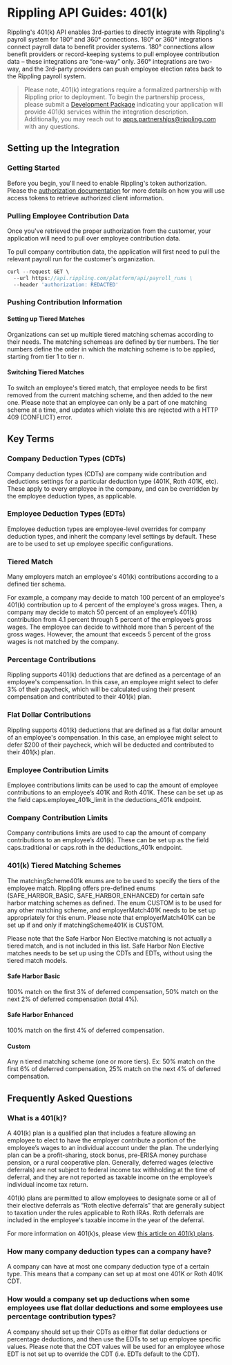 # Rippling API Guides: 401(k)

Rippling's 401(k) API enables 3rd-parties to directly integrate with Rippling's payroll system for 180° and 360° connections. 180° or 360° integrations connect payroll data to benefit provider systems. 180° connections allow benefit providers or record-keeping systems to pull employee contribution data – these integrations are “one-way” only. 360° integrations are two-way, and the 3rd-party providers can push employee election rates back to the Rippling payroll system.

> Please note, 401(k) integrations require a formalized partnership with Rippling prior to deployment. To begin the partnership process, please submit a [Development Package](https://developer.rippling.com/docs/rippling-api/docs/Submit/development-package.md) indicating your application will provide 401(k) services within the integration description. Additionally, you may reach out to apps.partnerships@rippling.com with any questions.

## Setting up the Integration

### Getting Started

Before you begin, you'll need to enable Rippling's token authorization. Please the [authorization documentation](https://developer.rippling.com/docs/rippling-api/docs/Getting-Started/f-Authorization.md) for more details on how you will use access tokens to retrieve authorized client information. 

### Pulling Employee Contribution Data
Once you've retrieved the proper authorization from the customer, your application will need to pull over employee contribution data.

To pull company contribution data, the application will first need to pull the relevant payroll run for the customer's organization.



```js
curl --request GET \
  --url https://api.rippling.com/platform/api/payroll_runs \
  --header 'authorization: REDACTED'
```

### Pushing Contribution Information

#### Setting up Tiered Matches
Organizations can set up multiple tiered matching schemas according to their needs. The matching schemeas are defined by tier numbers. The tier numbers define the order in which the matching scheme is to be applied, starting from tier 1 to tier n.

#### Switching Tiered Matches
To switch an employee's tiered match, that employee needs to be first removed from the current matching scheme, and then added to the new one. Please note that an employee can only be a part of one matching scheme at a time, and updates which violate this are rejected with a HTTP 409 (CONFLICT) error.

## Key Terms

### Company Deduction Types (CDTs)
Company deduction types (CDTs) are company wide contribution and deductions settings for a particular deduction type (401K, Roth 401K, etc). These apply to every employee in the company, and can be overridden by the employee deduction types, as applicable.

### Employee Deduction Types (EDTs)
Employee deduction types are employee-level overrides for company deduction types, and inherit the company level settings by default. These are to be used to set up employee specific configurations.

### Tiered Match
Many employers match an employee's 401(k) contributions according to a defined tier schema.

For example, a company may decide to match 100 percent of an employee's 401(k) contribution up to 4 percent of the employee's gross wages. Then, a company may decide to match 50 percent of an employee’s 401(k) contribution from 4.1 percent through 5 percent of the employee’s gross wages. The employee can decide to withhold more than 5 percent of the gross wages. However, the amount that exceeds 5 percent of the gross wages is not matched by the company.

### Percentage Contributions
Rippling supports 401(k) deductions that are defined as a percentage of an employee's compensation. In this case, an employee might select to defer 3% of their paycheck, which will be calculated using their present compensation and contributed to their 401(k) plan.

### Flat Dollar Contributions
Rippling supports 401(k) deductions that are defined as a flat dollar amount of an employee's compensation. In this case, an employee might select to defer $200 of their paycheck, which will be deducted and contributed to their 401(k) plan.

### Employee Contribution Limits
Employee contributions limits can be used to cap the amount of employee contributions to an employee’s 401K and Roth 401K. These can be set up as the field caps.employee_401k_limit in the deductions_401k endpoint.

### Company Contribution Limits
Company contributions limits are used to cap the amount of company contributions to an employee’s 401(k). These can be set up as the field caps.traditional or caps.roth in the deductions_401k endpoint.

### 401(k) Tiered Matching Schemes

The matchingScheme401k enums are to be used to specify the tiers of the employee match. Rippling offers pre-defined enums (SAFE_HARBOR_BASIC, SAFE_HARBOR_ENHANCED) for certain safe harbor matching schemes as defined. The enum CUSTOM is to be used for any other matching scheme, and employerMatch401K needs to be set up appropriately for this enum. Please note that employerMatch401K can be set up if and only if matchingScheme401K is CUSTOM.

Please note that the Safe Harbor Non Elective matching is not actually a tiered match, and is not included in this list.
Safe Harbor Non Elective matches needs to be set up using the CDTs and EDTs, without using the tiered match models.

#### Safe Harbor Basic
100% match on the first 3% of deferred compensation, 50% match on the next 2% of deferred compensation (total 4%).

#### Safe Harbor Enhanced
100% match on the first 4% of deferred compensation.

#### Custom
Any n tiered matching scheme (one or more tiers). Ex: 50% match on the first 6% of deferred compensation, 25% match on the next 4% of deferred compensation.

## Frequently Asked Questions

### What is a 401(k)?
A 401(k) plan is a qualified plan that includes a feature allowing an employee to elect to have the employer contribute a portion of the employee’s wages to an individual account under the plan. The underlying plan can be a profit-sharing, stock bonus, pre-ERISA money purchase pension, or a rural cooperative plan. Generally, deferred wages (elective deferrals) are not subject to federal income tax withholding at the time of deferral, and they are not reported as taxable income on the employee’s individual income tax return.

401(k) plans are permitted to allow employees to designate some or all of their elective deferrals as “Roth elective deferrals” that are generally subject to taxation under the rules applicable to Roth IRAs. Roth deferrals are included in the employee's taxable income in the year of the deferral.

For more information on 401(k)s, please view [this article on 401(k) plans](https://www.irs.gov/retirement-plans/plan-sponsor/401k-plan-overview).

### How many company deduction types can a company have?
A company can have at most one company deduction type of a certain type. This means that a company can set up at most one 401K or Roth 401K CDT.

### How would a company set up deductions when some employees use flat dollar deductions and some employees use percentage contribution types?
A company should set up their CDTs as either flat dollar deductions or percentage deductions, and then use the EDTs to set up employee specific values. Please note that the CDT values will be used for an employee whose EDT is not set up to override the CDT (i.e. EDTs default to the CDT).